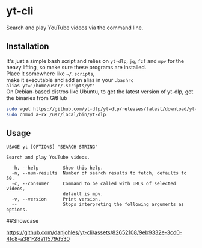 # yt-cli
Search and play YouTube videos via the command line.

## Installation
It's just a simple bash script and relies on `yt-dlp`, `jq`, `fzf` and `mpv` for the heavy
lifting, so make sure these programs are installed.   
Place it somewhere like `~/.scripts`,     
make it executable and add an alias in your `.bashrc`   
`alias yt='/home/user/.scripts/yt'`    
On Debian-based distros like Ubuntu, to get the latest version of yt-dlp, get the binaries from GitHub

```sh
sudo wget https://github.com/yt-dlp/yt-dlp/releases/latest/download/yt-dlp -O /usr/local/bin/yt-dlp
sudo chmod a+rx /usr/local/bin/yt-dlp  
```

## Usage
```
USAGE yt [OPTIONS] "SEARCH STRING"

Search and play YouTube videos.

  -h, --help         Show this help.
  -n, --num-results  Number of search results to fetch, defaults to 50.
  -c, --consumer     Command to be called with URLs of selected videos,
                     default is mpv.
  -v, --version      Print version.
  --                 Stops interpreting the following arguments as options.
```
##Showcase

https://github.com/danjohles/yt-cli/assets/82652108/9eb9332e-3cd0-4fc8-a381-28a11579d530

